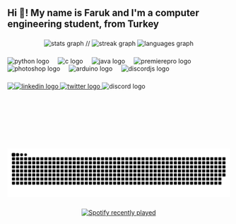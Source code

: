 <h2 align="left">Hi 👋! My name is Faruk and I'm a computer engineering student, from Turkey</h2>

###

<div align="center">
  <img src="https://github-readme-stats.vercel.app/api?username=omeraltinova&hide_title=false&hide_rank=false&show_icons=true&include_all_commits=true&count_private=true&disable_animations=false&theme=dracula&locale=en&hide_border=false" height="150" alt="stats graph"  />
 // <img src="https://streak-stats.demolab.com?user=omeraltinova&locale=en&mode=daily&theme=dracula&hide_border=false&border_radius=5" height="150" alt="streak graph"  />
  <img src="https://github-readme-stats.vercel.app/api/top-langs?username=omeraltinova&locale=en&hide_title=false&layout=compact&card_width=320&langs_count=5&theme=dracula&hide_border=false" height="150" alt="languages graph"  />
</div>

###

<div align="left">
  <img src="https://cdn.jsdelivr.net/gh/devicons/devicon/icons/python/python-original.svg" height="30" alt="python logo"  />
  <img width="12" />
  <img src="https://cdn.jsdelivr.net/gh/devicons/devicon/icons/c/c-original.svg" height="30" alt="c logo"  />
  <img width="12" />
  <img src="https://cdn.jsdelivr.net/gh/devicons/devicon/icons/java/java-original.svg" height="30" alt="java logo"  />
  <img width="12" />
  <img src="https://cdn.jsdelivr.net/gh/devicons/devicon/icons/premierepro/premierepro-plain.svg" height="30" alt="premierepro logo"  />
  <img width="12" />
  <img src="https://cdn.jsdelivr.net/gh/devicons/devicon/icons/photoshop/photoshop-plain.svg" height="30" alt="photoshop logo"  />
  <img width="12" />
  <img src="https://cdn.jsdelivr.net/gh/devicons/devicon/icons/arduino/arduino-original.svg" height="30" alt="arduino logo"  />
  <img width="12" />
  <img src="https://cdn.jsdelivr.net/gh/devicons/devicon/icons/discordjs/discordjs-original.svg" height="30" alt="discordjs logo"  />
</div>

###

<img align="left" height="150" src="https://i.giphy.com/JIX9t2j0ZTN9S.gif"  />

###

<div align="left">
  <a href="https://www.linkedin.com/in/%C3%B6mer-faruk-alt%C4%B1nova-447962293/" target="_blank">
    <img src="https://img.shields.io/static/v1?message=LinkedIn&logo=linkedin&label=&color=0077B5&logoColor=white&labelColor=&style=for-the-badge" height="35" alt="linkedin logo"  />
  </a>
  <a href="https://twitter.com/omeraltinova" target="_blank">
    <img src="https://img.shields.io/static/v1?message=My%20Twitter&logo=twitter&label=&color=1DA1F2&logoColor=white&labelColor=&style=for-the-badge" height="35" alt="twitter logo"  />
  </a>
  <img src="https://img.shields.io/static/v1?message=omeraltinova&logo=discord&label=&color=7289DA&logoColor=white&labelColor=&style=for-the-badge" height="35" alt="discord logo"  />
</div>

###

<br clear="both">

<img src="https://github.com/omeraltinova/omeraltinova/blob/ec11216751ac35d278c1693072d7243d36ca0335/snake.svg" alt="Snake animation" />

###

<div align="center">
  <a href="https://open.spotify.com/user/21prwr3qlkrbm26rogjaycllq">
    <img src="https://spotify-recently-played-readme.vercel.app/api?user=21prwr3qlkrbm26rogjaycllq&count=5&unique=false" alt="Spotify recently played"  />
  </a>
</div>

###



###
